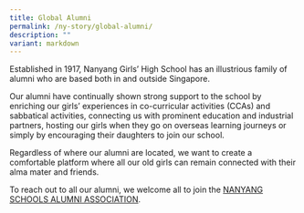 ```yaml
---
title: Global Alumni
permalink: /ny-story/global-alumni/
description: ""
variant: markdown
---
```

Established in 1917, Nanyang Girls’ High School has an illustrious family of alumni who are based both in and outside Singapore.

Our alumni have continually shown strong support to the school by enriching our girls’ experiences in co-curricular activities (CCAs) and sabbatical activities, connecting us with prominent education and industrial partners, hosting our girls when they go on overseas learning journeys or simply by encouraging their daughters to join our school.

Regardless of where our alumni are located, we want to create a comfortable platform where all our old girls can remain connected with their alma mater and friends.

To reach out to all our alumni, we welcome all to join the&nbsp;<a target="_blank" href="http://nanyang.org.sg/">NANYANG SCHOOLS ALUMNI ASSOCIATION</a>.